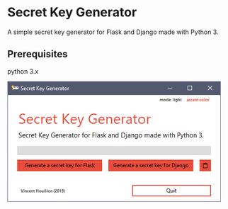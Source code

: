 # Secret Key Generator

A simple secret key generator for Flask and Django made with Python 3.

## Prerequisites
python 3.x

![screenshot](app/img/screenshot.png)
